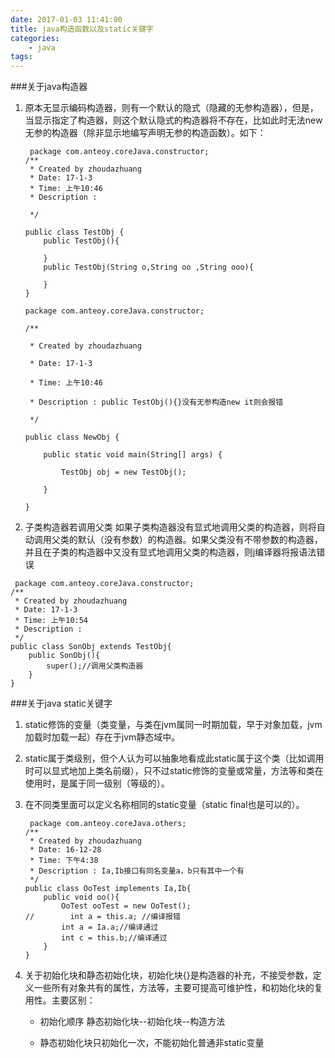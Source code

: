 ```yaml
---
date: 2017-01-03 11:41:00
title: java构造函数以及static关键字
categories:
    - java
tags:
---
```


###关于java构造器

1. 原本无显示编码构造器，则有一个默认的隐式（隐藏的无参构造器），但是，当显示指定了构造器，则这个默认隐式的构造器将不存在，比如此时无法new无参的构造器（除非显示地编写声明无参的构造函数）。如下：
	```
	 package com.anteoy.coreJava.constructor;
	/**
	 * Created by zhoudazhuang
	 * Date: 17-1-3
	 * Time: 上午10:46
	 * Description :

	 */

	public class TestObj {
	    public TestObj(){

	    }
	    public TestObj(String o,String oo ,String ooo){

	    }
	}
	```
	```
	package com.anteoy.coreJava.constructor;

	/**

	 * Created by zhoudazhuang

	 * Date: 17-1-3

	 * Time: 上午10:46

	 * Description : public TestObj(){}没有无参构造new it则会报错

	 */

	public class NewObj {

	    public static void main(String[] args) {

	        TestObj obj = new TestObj();

	    }

	}
	```
2. 子类构造器若调用父类
如果子类构造器没有显式地调用父类的构造器，则将自动调用父类的默认（没有参数）的构造器。如果父类没有不带参数的构造器，并且在子类的构造器中又没有显式地调用父类的构造器，则j编译器将报语法错误
```
 package com.anteoy.coreJava.constructor;
/**
 * Created by zhoudazhuang
 * Date: 17-1-3
 * Time: 上午10:54
 * Description :
 */
public class SonObj extends TestObj{
    public SonObj(){
        super();//调用父类构造器
    }
}
```
###关于java static关键字
1. static修饰的变量（类变量，与类在jvm属同一时期加载，早于对象加载，jvm加载时加载一起）存在于jvm静态域中。
2. static属于类级别，但个人认为可以抽象地看成此static属于这个类（比如调用时可以显式地加上类名前缀），只不过static修饰的变量或常量，方法等和类在使用时，是属于同一级别（等级的）。
3. 在不同类里面可以定义名称相同的static变量（static final也是可以的）。
	```
	 package com.anteoy.coreJava.others;
	/**
	 * Created by zhoudazhuang
	 * Date: 16-12-28
	 * Time: 下午4:38
	 * Description : Ia,Ib接口有同名变量a，b只有其中一个有
	 */
	public class OoTest implements Ia,Ib{
	    public void oo(){
	        OoTest ooTest = new OoTest();
	//        int a = this.a; //编译报错
	        int a = Ia.a;//编译通过
	        int c = this.b;//编译通过
	    }
	}
	```
4. 关于初始化块和静态初始化块，初始化块{}是构造器的补充，不接受参数，定义一些所有对象共有的属性，方法等，主要可提高可维护性，和初始化块的复用性。主要区别：

    - 初始化顺序 静态初始化块--初始化块--构造方法

    - 静态初始化块只初始化一次，不能初始化普通非static变量
